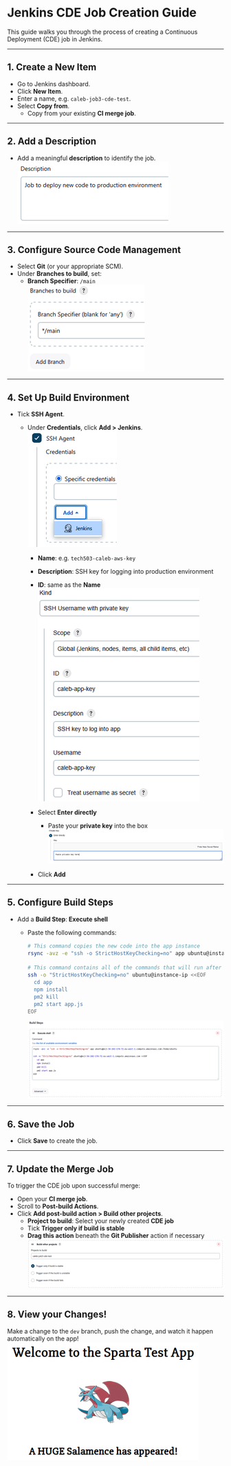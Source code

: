 # Jenkins CDE Job Creation Guide

This guide walks you through the process of creating a Continuous Deployment (CDE) job in Jenkins.

---

## 1. Create a New Item

- Go to Jenkins dashboard.
- Click **New Item**.
- Enter a name, e.g. `caleb-job3-cde-test`.
- Select **Copy from**.
  - Copy from your existing **CI merge job**.

---

## 2. Add a Description

- Add a meaningful **description** to identify the job.  
    ![Job Description](./images/cde-guide/job-description.png)
---

## 3. Configure Source Code Management

- Select **Git** (or your appropriate SCM).
- Under **Branches to build**, set:
  - **Branch Specifier**: `/main`  
    ![Branch Specifier](./images/cde-guide/branch-specifier.png)

---

## 4. Set Up Build Environment

- Tick **SSH Agent**.
  - Under **Credentials**, click **Add > Jenkins**.  
    ![SSH Agent](./images/cde-guide/ssh-agent.png)

    - **Name**: e.g. `tech503-caleb-aws-key`
    - **Description**: SSH key for logging into production environment
    - **ID**: same as the **Name**  
    ![SSH Credentials Settings](./images/cde-guide/ssh-credentials-settings.png)

    - Select **Enter directly**
      - Paste your **private key** into the box  
        ![SSH Private Key](./images/cde-guide/ssh-private-key.png) 

    - Click **Add**

---

## 5. Configure Build Steps

- Add a **Build Step**: **Execute shell**
  - Paste the following commands:

    ```bash
    # This command copies the new code into the app instance
    rsync -avz -e "ssh -o StrictHostKeyChecking=no" app ubuntu@instance-ip:/home/ubuntu

    # This command contains all of the commands that will run after accessing the app instance via SSH
    ssh -o "StrictHostKeyChecking=no" ubuntu@instance-ip <<EOF
      cd app
      npm install
      pm2 kill
      pm2 start app.js
    EOF
    ```  
    ![Build Steps](./images/cde-guide/build-steps.png)

---

## 6. Save the Job

- Click **Save** to create the job.

---

## 7. Update the Merge Job

To trigger the CDE job upon successful merge:

- Open your **CI merge job**.
- Scroll to **Post-build Actions**.
- Click **Add post-build action > Build other projects**.
  - **Project to build**: Select your newly created **CDE job**
  - Tick **Trigger only if build is stable**
  - **Drag this action** beneath the **Git Publisher** action if necessary
  ![Post Build Actions](./images/cde-guide/post-build-actions.png) 

---

## 8. View your Changes!

Make a change to the `dev` branch, push the change, and watch it happen automatically on the app!
![App CDE](./images/server-guide/app-CDE-showing.png)